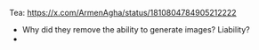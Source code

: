 Tea: https://x.com/ArmenAgha/status/1810804784905212222
- Why did they remove the ability to generate images? Liability?
- 